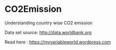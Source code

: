 # CO2Emission
Understanding country wise CO2 emission

Data set source: http://data.worldbank.org

Read here : https://myvariableworld.wordpress.com
